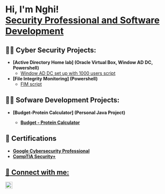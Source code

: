 <h1>Hi, I'm Nghi! <br/> <a href="https://www.linkedin.com/in/nghidinh/">Security Professional and Software Development</a> 

<h2>👨‍💻 Cyber Security Projects:</h2>

- <b>[Active Directory Home lab] (Oracle Virtual Box, Window AD DC, Powershell)</b>
  - [Window AD DC set up with 1000 users script](https://github.com/nghidinh0610/Active-Directory-Domain-Controler)
- <b>[File Integrity Monitoring] (Powershell)</b>
  - [FIM script](https://github.com/nghidinh0610/File-Integrity-Monitoring)

<h2>👨‍💻 Sofware Development Projects:</h2>

- <b>[Budget-Protein Calculator] (Personal Java Project)<b/>
  - [Budget - Protein Calculator](https://github.com/nghidinh0610/Budget-Protein-Calculator)

<h2>📖 Certifications</h2>

- <a href="https://www.linkedin.com/feed/update/urn:li:activity:7110379946165899264/?updateEntityUrn=urn%3Ali%3Afs_updateV2%3A%28urn%3Ali%3Aactivity%3A7110379946165899264%2CFEED_DETAIL%2CEMPTY%2CDEFAULT%2Cfalse%29">Google Cybersecurity Professional
- <a href="https://www.linkedin.com/feed/update/urn:li:activity:7125586898261028864/?updateEntityUrn=urn%3Ali%3Afs_updateV2%3A%28urn%3Ali%3Aactivity%3A7125586898261028864%2CFEED_DETAIL%2CEMPTY%2CDEFAULT%2Cfalse%29">CompTIA Security+ 

<h2> 🤳 Connect with me:</h2>

[<img align="left" alt="JoshMadakor | LinkedIn" width="22px" src="https://cdn.jsdelivr.net/npm/simple-icons@v3/icons/linkedin.svg" />][linkedin]

[linkedin]: https://linkedin.com/in/nghidinh0610

<!--
**joshmadakor1/joshmadakor1** is a ✨ _special_ ✨ repository because its `README.md` (this file) appears on your GitHub profile.

Here are some ideas to get you started:

- 🔭 I’m currently working on ...
- 🌱 I’m currently learning ...
- 👯 I’m looking to collaborate on ...
- 🤔 I’m looking for help with ...
- 💬 Ask me about ...
- 📫 How to reach me: ...
- 😄 Pronouns: ...
- ⚡ Fun fact: ...
-->
